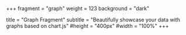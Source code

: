 +++
fragment = "graph"
weight = 123
background = "dark"

title = "Graph Fragment"
subtitle = "Beautifully showcase your data with graphs based on chart.js"
#height = "400px"
#width = "100%"
+++
